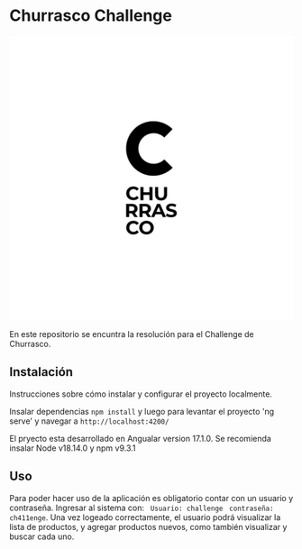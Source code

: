 # Churrasco Challenge
![Churrasco Digital](logoReademe.png)

En este repositorio se encuntra la resolución para el Challenge de Churrasco.

## Instalación

Instrucciones sobre cómo instalar y configurar el proyecto localmente.

Insalar dependencias `npm install` y luego para levantar el proyecto 'ng serve' y navegar a `http://localhost:4200/`

El pryecto esta desarrollado en Angualar version 17.1.0. Se recomienda insalar Node v18.14.0 y npm v9.3.1

## Uso

Para poder hacer uso de la aplicación es obligatorio contar con un usuario y contraseña.
Ingresar al sistema con:
` Usuario: challenge`
` contraseña: ch411enge`.
Una vez logeado correctamente, el usuario podrá visualizar la lista de productos, y agregar productos nuevos, como también visualizar y buscar cada uno.
